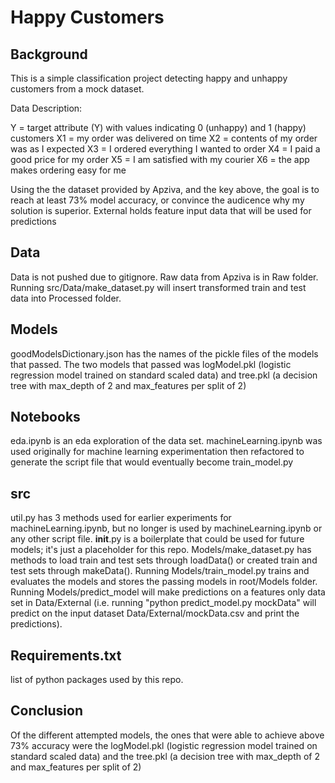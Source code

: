 # Happy Customers

## Background 
This is a simple classification project detecting happy and unhappy customers from a mock dataset. 

Data Description:

Y = target attribute (Y) with values indicating 0 (unhappy) and 1 (happy) customers
X1 = my order was delivered on time
X2 = contents of my order was as I expected
X3 = I ordered everything I wanted to order
X4 = I paid a good price for my order
X5 = I am satisfied with my courier
X6 = the app makes ordering easy for me

Using the the dataset provided by Apziva, and the key above, the goal is to reach at least 73% model accuracy, or convince the audicence why my solution is superior. External holds feature input data that will be used for predictions

## Data
Data is not pushed due to gitignore. Raw data from Apziva is in Raw folder. Running src/Data/make_dataset.py will insert transformed train and test data into Processed folder. 
## Models
goodModelsDictionary.json has the names of the pickle files of the models that passed. The two models that passed was logModel.pkl (logistic regression model trained on standard scaled data) and tree.pkl (a decision tree with max_depth of 2 and max_features per split of 2)
## Notebooks
eda.ipynb is an eda exploration of the data set. machineLearning.ipynb was used originally for machine learning experimentation then refactored to generate the script file that would eventually become train_model.py
## src
util.py has 3 methods used for earlier experiments for machineLearning.ipynb, but no longer is used by machineLearning.ipynb or any other script file. __init__.py is a boilerplate that could be used for future models; it's just a placeholder for this repo. Models/make_dataset.py has methods to load train and test sets through loadData() or created train and test sets through makeData(). Running Models/train_model.py trains and evaluates the models and stores the passing models in root/Models folder. Running Models/predict_model will make predictions on a features only data set in Data/External (i.e. running "python predict_model.py mockData" will predict on the input dataset Data/External/mockData.csv and print the predictions).
## Requirements.txt
list of python packages used by this repo.
## Conclusion
Of the different attempted models, the ones that were able to achieve above 73% accuracy were the logModel.pkl (logistic regression model trained on standard scaled data) and  the tree.pkl (a decision tree with max_depth of 2 and max_features per split of 2)
